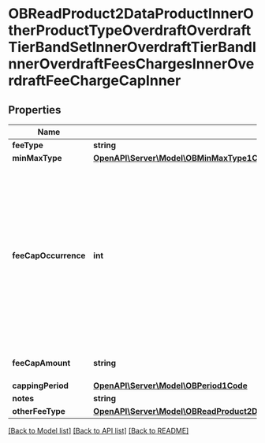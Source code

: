 # OBReadProduct2DataProductInnerOtherProductTypeOverdraftOverdraftTierBandSetInnerOverdraftTierBandInnerOverdraftFeesChargesInnerOverdraftFeeChargeCapInner

## Properties
Name | Type | Description | Notes
------------ | ------------- | ------------- | -------------
**feeType** | **string** |  | 
**minMaxType** | [**OpenAPI\Server\Model\OBMinMaxType1Code**](OBMinMaxType1Code.md) |  | 
**feeCapOccurrence** | **int** | Indicates whether the advertised overdraft rate is guaranteed to be offered to a borrower by the bank e.g. if it�s part of a government scheme, or whether the rate may vary dependent on the applicant�s circumstances. | [optional] 
**feeCapAmount** | **string** | Cap amount charged for a fee/charge | [optional] 
**cappingPeriod** | [**OpenAPI\Server\Model\OBPeriod1Code**](OBPeriod1Code.md) |  | [optional] 
**notes** | **string** |  | [optional] 
**otherFeeType** | [**OpenAPI\Server\Model\OBReadProduct2DataProductInnerOtherProductTypeOverdraftOverdraftTierBandSetInnerOverdraftTierBandInnerOverdraftFeesChargesInnerOverdraftFeeChargeCapInnerOtherFeeTypeInner**](OBReadProduct2DataProductInnerOtherProductTypeOverdraftOverdraftTierBandSetInnerOverdraftTierBandInnerOverdraftFeesChargesInnerOverdraftFeeChargeCapInnerOtherFeeTypeInner.md) |  | [optional] 

[[Back to Model list]](../README.md#documentation-for-models) [[Back to API list]](../README.md#documentation-for-api-endpoints) [[Back to README]](../README.md)


